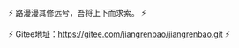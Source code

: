  :zap: 路漫漫其修远兮，吾将上下而求索。 :zap: 

 :zap: Gitee地址：https://gitee.com/jiangrenbao/jiangrenbao.git :zap: 
